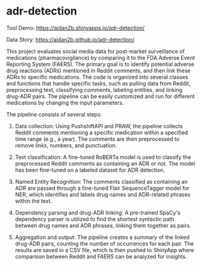 # adr-detection

Tool Demo: https://aidan2b.shinyapps.io/adr-detection/

Data Story: https://aidan2b.github.io/adr-detection/

This project evaluates social media data for post-market surveillance of medications (pharmacovigilance) by comparing it to the FDA Adverse Event Reporting System (FAERS). The primary goal is to identify potential adverse drug reactions (ADRs) mentioned in Reddit comments, and then link these ADRs to specific medications. The code is organized into several classes and functions that handle specific tasks, such as pulling data from Reddit, preprocessing text, classifying comments, labeling entities, and linking drug-ADR pairs. The pipeline can be easily customized and run for different medications by changing the input parameters.

The pipeline consists of several steps:

1. Data collection: Using PushshiftAPI and PRAW, the pipeline collects Reddit comments mentioning a specific medication within a specified time range (e.g., a year). The comments are then preprocessed to remove links, numbers, and punctuation.

2. Text classification: A fine-tuned RoBERTa model is used to classify the preprocessed Reddit comments as containing an ADR or not. The model has been fine-tuned on a labeled dataset for ADR detection.

3. Named Entity Recognition: The comments classified as containing an ADR are passed through a fine-tuned Flair SequenceTagger model for NER, which identifies and labels drug names and ADR-related phrases within the text.

4. Dependency parsing and drug-ADR linking: A pre-trained SpaCy's dependency parser is utilized to find the shortest syntactic path between drug names and ADR phrases, linking them together as pairs.

5. Aggregation and output: The pipeline creates a summary of the linked drug-ADR pairs, counting the number of occurrences for each pair. The results are saved in a CSV file, which is then pushed to ShinyApp where comparison between Reddit and FAERS can be analyzed for insights.


